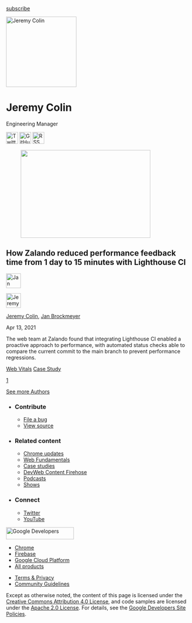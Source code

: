





<a href="/newsletter/" class="gc-analytics-event w-actions__fab w-actions__fab--subscribe"><span>subscribe</span></a>

<img src="https://web-dev.imgix.net/image/ZDZVuXt6QqfXtxkpXcPGfnygYjd2/IycLA5UeiU6yGAlwrkQ0.jpg?auto=format" alt="Jeremy Colin" class="w-author-page__image" sizes="(min-width: 481px) 192px, 128px" srcset="https://web-dev.imgix.net/image/ZDZVuXt6QqfXtxkpXcPGfnygYjd2/IycLA5UeiU6yGAlwrkQ0.jpg?auto=format&amp;w=128 128w, https://web-dev.imgix.net/image/ZDZVuXt6QqfXtxkpXcPGfnygYjd2/IycLA5UeiU6yGAlwrkQ0.jpg?auto=format&amp;w=146 146w, https://web-dev.imgix.net/image/ZDZVuXt6QqfXtxkpXcPGfnygYjd2/IycLA5UeiU6yGAlwrkQ0.jpg?auto=format&amp;w=166 166w, https://web-dev.imgix.net/image/ZDZVuXt6QqfXtxkpXcPGfnygYjd2/IycLA5UeiU6yGAlwrkQ0.jpg?auto=format&amp;w=190 190w, https://web-dev.imgix.net/image/ZDZVuXt6QqfXtxkpXcPGfnygYjd2/IycLA5UeiU6yGAlwrkQ0.jpg?auto=format&amp;w=216 216w, https://web-dev.imgix.net/image/ZDZVuXt6QqfXtxkpXcPGfnygYjd2/IycLA5UeiU6yGAlwrkQ0.jpg?auto=format&amp;w=246 246w, https://web-dev.imgix.net/image/ZDZVuXt6QqfXtxkpXcPGfnygYjd2/IycLA5UeiU6yGAlwrkQ0.jpg?auto=format&amp;w=281 281w, https://web-dev.imgix.net/image/ZDZVuXt6QqfXtxkpXcPGfnygYjd2/IycLA5UeiU6yGAlwrkQ0.jpg?auto=format&amp;w=320 320w, https://web-dev.imgix.net/image/ZDZVuXt6QqfXtxkpXcPGfnygYjd2/IycLA5UeiU6yGAlwrkQ0.jpg?auto=format&amp;w=365 365w, https://web-dev.imgix.net/image/ZDZVuXt6QqfXtxkpXcPGfnygYjd2/IycLA5UeiU6yGAlwrkQ0.jpg?auto=format&amp;w=384 384w" width="192" height="192" />

# Jeremy Colin

Engineering Manager

<a href="https://twitter.com/jee_colin" class="w-author-page__link"><img src="/images/icons/twitter.svg" alt="Twitter" class="w-author-page__icon" width="32" height="32" /></a> <a href="https://github.com/jeremycolin" class="w-author-page__link"><img src="/images/icons/github.svg" alt="GitHub" class="w-author-page__icon" width="32" height="32" /></a> <a href="/authors/jcolin/feed.xml" class="w-author-page__link"><img src="/images/icons/rss.svg" alt="RSS Feed" class="w-author-page__icon" width="32" height="32" /></a>

<a href="/zalando/" class="w-card-base__link"></a>

<figure><img src="https://web-dev.imgix.net/image/vgdbNJBYHma2o62ZqYmcnkq3j0o1/CWMTBHzJ9UCpZ89fNcxJ.jpg?auto=format&amp;fit=crop&amp;h=240&amp;w=354" class="w-card-base__image" sizes="(min-width: 354px) 354px, calc(100vw - 48px)" srcset="https://web-dev.imgix.net/image/vgdbNJBYHma2o62ZqYmcnkq3j0o1/CWMTBHzJ9UCpZ89fNcxJ.jpg?fit=crop&amp;h=240&amp;w=354&amp;auto=format&amp;dpr=1&amp;q=75, https://web-dev.imgix.net/image/vgdbNJBYHma2o62ZqYmcnkq3j0o1/CWMTBHzJ9UCpZ89fNcxJ.jpg?fit=crop&amp;h=240&amp;w=354&amp;auto=format&amp;dpr=2&amp;q=50 2x, https://web-dev.imgix.net/image/vgdbNJBYHma2o62ZqYmcnkq3j0o1/CWMTBHzJ9UCpZ89fNcxJ.jpg?fit=crop&amp;h=240&amp;w=354&amp;auto=format&amp;dpr=3&amp;q=35 3x, https://web-dev.imgix.net/image/vgdbNJBYHma2o62ZqYmcnkq3j0o1/CWMTBHzJ9UCpZ89fNcxJ.jpg?fit=crop&amp;h=240&amp;w=354&amp;auto=format&amp;dpr=4&amp;q=23 4x, https://web-dev.imgix.net/image/vgdbNJBYHma2o62ZqYmcnkq3j0o1/CWMTBHzJ9UCpZ89fNcxJ.jpg?fit=crop&amp;h=240&amp;w=354&amp;auto=format&amp;dpr=5&amp;q=20 5x" width="354" height="240" /></figure>

<a href="/zalando/" class="w-card-base__link"></a>

## How Zalando reduced performance feedback time from 1 day to 15 minutes with Lighthouse CI

[<img src="https://web-dev.imgix.net/image/ZDZVuXt6QqfXtxkpXcPGfnygYjd2/OKm64vE60MFeWq62TFBh.jpg?auto=format&amp;fit=crop&amp;h=40&amp;w=40" alt="Jan Brockmeyer" class="w-author__image w-author__image--small" sizes="(min-width: 40px) 40px, calc(100vw - 48px)" srcset="https://web-dev.imgix.net/image/ZDZVuXt6QqfXtxkpXcPGfnygYjd2/OKm64vE60MFeWq62TFBh.jpg?fit=crop&amp;h=40&amp;w=40&amp;auto=format&amp;dpr=1&amp;q=75, https://web-dev.imgix.net/image/ZDZVuXt6QqfXtxkpXcPGfnygYjd2/OKm64vE60MFeWq62TFBh.jpg?fit=crop&amp;h=40&amp;w=40&amp;auto=format&amp;dpr=2&amp;q=50 2x, https://web-dev.imgix.net/image/ZDZVuXt6QqfXtxkpXcPGfnygYjd2/OKm64vE60MFeWq62TFBh.jpg?fit=crop&amp;h=40&amp;w=40&amp;auto=format&amp;dpr=3&amp;q=35 3x, https://web-dev.imgix.net/image/ZDZVuXt6QqfXtxkpXcPGfnygYjd2/OKm64vE60MFeWq62TFBh.jpg?fit=crop&amp;h=40&amp;w=40&amp;auto=format&amp;dpr=4&amp;q=23 4x, https://web-dev.imgix.net/image/ZDZVuXt6QqfXtxkpXcPGfnygYjd2/OKm64vE60MFeWq62TFBh.jpg?fit=crop&amp;h=40&amp;w=40&amp;auto=format&amp;dpr=5&amp;q=20 5x" width="40" height="40" />](/authors/jbrockmeyer/)

[<img src="https://web-dev.imgix.net/image/ZDZVuXt6QqfXtxkpXcPGfnygYjd2/IycLA5UeiU6yGAlwrkQ0.jpg?auto=format&amp;fit=crop&amp;h=40&amp;w=40" alt="Jeremy Colin" class="w-author__image w-author__image--small" sizes="(min-width: 40px) 40px, calc(100vw - 48px)" srcset="https://web-dev.imgix.net/image/ZDZVuXt6QqfXtxkpXcPGfnygYjd2/IycLA5UeiU6yGAlwrkQ0.jpg?fit=crop&amp;h=40&amp;w=40&amp;auto=format&amp;dpr=1&amp;q=75, https://web-dev.imgix.net/image/ZDZVuXt6QqfXtxkpXcPGfnygYjd2/IycLA5UeiU6yGAlwrkQ0.jpg?fit=crop&amp;h=40&amp;w=40&amp;auto=format&amp;dpr=2&amp;q=50 2x, https://web-dev.imgix.net/image/ZDZVuXt6QqfXtxkpXcPGfnygYjd2/IycLA5UeiU6yGAlwrkQ0.jpg?fit=crop&amp;h=40&amp;w=40&amp;auto=format&amp;dpr=3&amp;q=35 3x, https://web-dev.imgix.net/image/ZDZVuXt6QqfXtxkpXcPGfnygYjd2/IycLA5UeiU6yGAlwrkQ0.jpg?fit=crop&amp;h=40&amp;w=40&amp;auto=format&amp;dpr=4&amp;q=23 4x, https://web-dev.imgix.net/image/ZDZVuXt6QqfXtxkpXcPGfnygYjd2/IycLA5UeiU6yGAlwrkQ0.jpg?fit=crop&amp;h=40&amp;w=40&amp;auto=format&amp;dpr=5&amp;q=20 5x" width="40" height="40" />](/authors/jcolin/)

<span class="w-author__name"><a href="/authors/jcolin/" class="w-author__name-link">Jeremy Colin</a>, <a href="/authors/jbrockmeyer/" class="w-author__name-link">Jan Brockmeyer</a></span>

Apr 13, 2021

<a href="/zalando/" class="w-card-base__link"></a>

The web team at Zalando found that integrating Lighthouse CI enabled a proactive approach to performance, with automated status checks able to compare the current commit to the main branch to prevent performance regressions.

<a href="/tags/web-vitals/" class="w-chip">Web Vitals</a> <a href="/tags/case-study/" class="w-chip">Case Study</a>

<a href="/authors/jcolin/" class="w-pagination__link w-pagination__link--active">1</a>

<a href="/authors" class="w-button">See more Authors</a>

- ### Contribute

  - <a href="https://github.com/GoogleChrome/web.dev/issues/new?assignees=&amp;labels=bug&amp;template=bug_report.md&amp;title=" class="w-footer__linkbox-link">File a bug</a>
  - <a href="https://github.com/googlechrome/web.dev" class="w-footer__linkbox-link">View source</a>

- ### Related content

  - <a href="https://blog.chromium.org/" class="w-footer__linkbox-link">Chrome updates</a>
  - <a href="https://developers.google.com/web/" class="w-footer__linkbox-link">Web Fundamentals</a>
  - <a href="https://developers.google.com/web/showcase/" class="w-footer__linkbox-link">Case studies</a>
  - <a href="https://devwebfeed.appspot.com/" class="w-footer__linkbox-link">DevWeb Content Firehose</a>
  - <a href="/podcasts/" class="w-footer__linkbox-link">Podcasts</a>
  - <a href="/shows/" class="w-footer__linkbox-link">Shows</a>

- ### Connect

  - <a href="https://www.twitter.com/ChromiumDev" class="w-footer__linkbox-link">Twitter</a>
  - <a href="https://www.youtube.com/user/ChromeDevelopers" class="w-footer__linkbox-link">YouTube</a>

<a href="https://developers.google.com/" class="w-footer__utility-logo-link"><img src="/images/lockup-color.png" alt="Google Developers" class="w-footer__utility-logo" width="185" height="33" /></a>

- <a href="https://developer.chrome.com/" class="w-footer__utility-link">Chrome</a>
- <a href="https://firebase.google.com/" class="w-footer__utility-link">Firebase</a>
- <a href="https://cloud.google.com/" class="w-footer__utility-link">Google Cloud Platform</a>
- <a href="https://developers.google.com/products" class="w-footer__utility-link">All products</a>

<!-- -->

- <a href="https://policies.google.com/" class="w-footer__utility-link">Terms &amp; Privacy</a>
- <a href="/community-guidelines/" class="w-footer__utility-link">Community Guidelines</a>

Except as otherwise noted, the content of this page is licensed under the [Creative Commons Attribution 4.0 License](https://creativecommons.org/licenses/by/4.0/), and code samples are licensed under the [Apache 2.0 License](https://www.apache.org/licenses/LICENSE-2.0). For details, see the [Google Developers Site Policies](https://developers.google.com/terms/site-policies).
